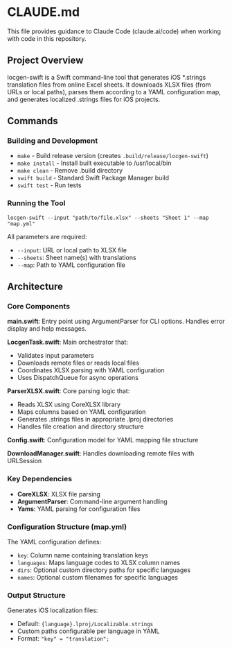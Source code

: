 # CLAUDE.md

This file provides guidance to Claude Code (claude.ai/code) when working with code in this repository.

## Project Overview

locgen-swift is a Swift command-line tool that generates iOS *.strings translation files from online Excel sheets. It downloads XLSX files (from URLs or local paths), parses them according to a YAML configuration map, and generates localized .strings files for iOS projects.

## Commands

### Building and Development
- `make` - Build release version (creates `.build/release/locgen-swift`)
- `make install` - Install built executable to /usr/local/bin
- `make clean` - Remove .build directory
- `swift build` - Standard Swift Package Manager build
- `swift test` - Run tests

### Running the Tool
```
locgen-swift --input "path/to/file.xlsx" --sheets "Sheet 1" --map "map.yml"
```
All parameters are required:
- `--input`: URL or local path to XLSX file
- `--sheets`: Sheet name(s) with translations
- `--map`: Path to YAML configuration file

## Architecture

### Core Components

**main.swift**: Entry point using ArgumentParser for CLI options. Handles error display and help messages.

**LocgenTask.swift**: Main orchestrator that:
- Validates input parameters
- Downloads remote files or reads local files
- Coordinates XLSX parsing with YAML configuration
- Uses DispatchQueue for async operations

**ParserXLSX.swift**: Core parsing logic that:
- Reads XLSX using CoreXLSX library
- Maps columns based on YAML configuration
- Generates .strings files in appropriate .lproj directories
- Handles file creation and directory structure

**Config.swift**: Configuration model for YAML mapping file structure

**DownloadManager.swift**: Handles downloading remote files with URLSession

### Key Dependencies
- **CoreXLSX**: XLSX file parsing
- **ArgumentParser**: Command-line argument handling  
- **Yams**: YAML parsing for configuration files

### Configuration Structure (map.yml)
The YAML configuration defines:
- `key`: Column name containing translation keys
- `languages`: Maps language codes to XLSX column names
- `dirs`: Optional custom directory paths for specific languages
- `names`: Optional custom filenames for specific languages

### Output Structure
Generates iOS localization files:
- Default: `{language}.lproj/Localizable.strings`
- Custom paths configurable per language in YAML
- Format: `"key" = "translation";`